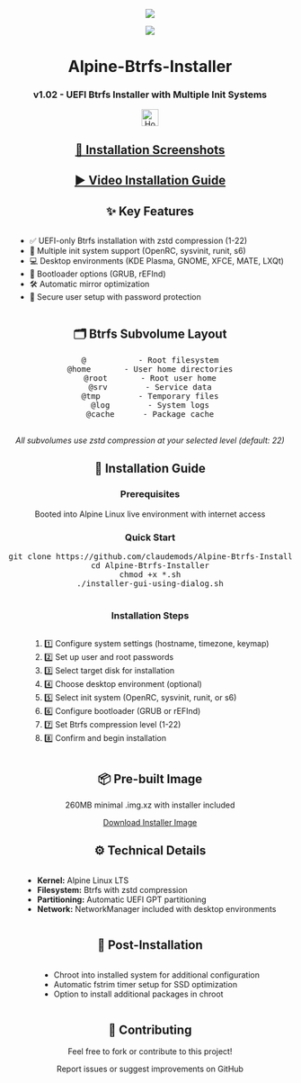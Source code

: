 <p align="center">
  <img src="https://i.postimg.cc/d1VR617H/alpine.webp">
</p>

<div align="center">
  <a href="https://www.alpinelinux.org/" target="_blank">
    <img src="https://img.shields.io/badge/DISTRO-Alpine-00FFFF?style=for-the-badge&logo=Alpine-Linux">
  </a>
</div>

<div align="center">
  <h1> Alpine-Btrfs-Installer</h1>
  <h3>v1.02 - UEFI Btrfs Installer with Multiple Init Systems</h3>
</div>

<div align="center">
  <a href="https://www.deepseek.com/" target="_blank">
    <img alt="Homepage" src="https://i.postimg.cc/Hs2vbbZ8/Deep-Seek-Homepage.png" style="height: 30px; width: auto;">
  </a>
</div>

<div align="center">
  <h2><a href="https://github.com/claudemods/Alpine-Btrfs-Installer/tree/main/Photos">📸 Installation Screenshots</a></h2>
  <h2><a href="https://www.youtube.com/watch?v=nnSCQLa2Hnw">▶️ Video Installation Guide</a></h2>
</div>

<div align="center">
  <h2>✨ Key Features</h2>
  <ul style="text-align: left; display: inline-block;">
    <li>✅ UEFI-only Btrfs installation with zstd compression (1-22)</li>
    <li>🔄 Multiple init system support (OpenRC, sysvinit, runit, s6)</li>
    <li>💻 Desktop environments (KDE Plasma, GNOME, XFCE, MATE, LXQt)</li>
    <li>🔌 Bootloader options (GRUB, rEFInd)</li>
    <li>🛠️ Automatic mirror optimization</li>
    <li>🔐 Secure user setup with password protection</li>
  </ul>
</div>

<div align="center">
  <h2>🗂️ Btrfs Subvolume Layout</h2>
  <pre>
@           - Root filesystem
@home       - User home directories
@root       - Root user home
@srv        - Service data
@tmp        - Temporary files
@log        - System logs
@cache      - Package cache
  </pre>
  <p><em>All subvolumes use zstd compression at your selected level (default: 22)</em></p>
</div>

<div align="center">
  <h2>🚀 Installation Guide</h2>
  
  <h3>Prerequisites</h3>
  <p>Booted into Alpine Linux live environment with internet access</p>
  
  <h3>Quick Start</h3>
  <pre>
git clone https://github.com/claudemods/Alpine-Btrfs-Installer
cd Alpine-Btrfs-Installer
chmod +x *.sh
./installer-gui-using-dialog.sh
  </pre>

  <h3>Installation Steps</h3>
  <ol style="text-align: left; display: inline-block;">
    <li>1️⃣ Configure system settings (hostname, timezone, keymap)</li>
    <li>2️⃣ Set up user and root passwords</li>
    <li>3️⃣ Select target disk for installation</li>
    <li>4️⃣ Choose desktop environment (optional)</li>
    <li>5️⃣ Select init system (OpenRC, sysvinit, runit, or s6)</li>
    <li>6️⃣ Configure bootloader (GRUB or rEFInd)</li>
    <li>7️⃣ Set Btrfs compression level (1-22)</li>
    <li>8️⃣ Confirm and begin installation</li>
  </ol>
</div>

<div align="center">
  <h2>📦 Pre-built Image</h2>
  <p>260MB minimal .img.xz with installer included</p>
  <p><a href="https://drive.google.com/drive/folders/1BdjKB6pDIVhP-sAY5hXs1CyVxmaHnlw7">Download Installer Image</a></p>
</div>

<div align="center">
  <h2>⚙️ Technical Details</h2>
  <ul style="text-align: left; display: inline-block;">
    <li><strong>Kernel:</strong> Alpine Linux LTS</li>
    <li><strong>Filesystem:</strong> Btrfs with zstd compression</li>
    <li><strong>Partitioning:</strong> Automatic UEFI GPT partitioning</li>
    <li><strong>Network:</strong> NetworkManager included with desktop environments</li>
  </ul>
</div>

<div align="center">
  <h2>🔄 Post-Installation</h2>
  <ul style="text-align: left; display: inline-block;">
    <li>Chroot into installed system for additional configuration</li>
    <li>Automatic fstrim timer setup for SSD optimization</li>
    <li>Option to install additional packages in chroot</li>
  </ul>
</div>

<div align="center">
  <h2>🤝 Contributing</h2>
  <p>Feel free to fork or contribute to this project!</p>
  <p>Report issues or suggest improvements on GitHub</p>
</div>
